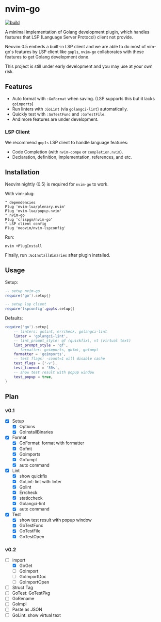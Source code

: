 # nvim-go

[![build](https://github.com/crispgm/nvim-go/actions/workflows/ci.yml/badge.svg)](https://github.com/crispgm/nvim-go/actions/workflows/ci.yml)

A minimal implementation of Golang development plugin,
which handles features that LSP (Language Server Protocol) client not provide.

Neovim 0.5 embeds a built-in LSP client and we are able to do most of vim-go's features by LSP client like `gopls`,
`nvim-go` collaborates with these features to get Golang development done.

This project is still under early development and you may use at your own risk.

## Features

- Auto format with `:GoFormat` when saving. (LSP supports this but it lacks `goimports`)
- Run linters with `:GoLint` (via `golangci-lint`) automatically.
- Quickly test with `:GoTestFunc` and `:GoTestFile`.
- And more features are under development.

### LSP Client

We recommend `gopls` LSP client to handle language features:
- Code Completion (with `nvim-compe` or `completion.nvim`).
- Declaration, definition, implementation, references, and etc.

## Installation

Neovim nightly (0.5) is required for `nvim-go` to work.

With vim-plug:
```viml
" dependencies
Plug 'nvim-lua/plenary.nvim'
Plug 'nvim-lua/popup.nvim'
" nvim-go
Plug 'crispgm/nvim-go'
" LSP client config
Plug 'neovim/nvim-lspconfig'
```

Run:
```shell
nvim +PlugInstall
```

Finally, run `:GoInstallBinaries` after plugin installed.

## Usage

Setup:
```lua
-- setup nvim-go
require('go').setup{}

-- setup lsp client
require'lspconfig'.gopls.setup{}
```

Defaults:
```lua
require('go').setup{
    -- linters: golint, errcheck, golangci-lint
    linter = 'golangci-lint',
    -- lint_prompt_style: qf (quickfix), vt (virtual text)
    lint_prompt_style = 'qf',
    -- formatter: goimports, gofmt, gofumpt
    formatter = 'goimports',
    -- test flags: -count=1 will disable cache
    test_flags = {'-v'},
    test_timeout = '30s',
    -- show test result with popup window
    test_popup = true,
}
```

## Plan

### v0.1

- [x] Setup
  - [x] Options
  - [x] GoInstallBinaries
- [x] Format
  - [x] GoFormat: format with formatter
  - [x] Gofmt
  - [x] Goimports
  - [x] Gofumpt
  - [x] auto command
- [x] Lint
  - [x] show quickfix
  - [x] GoLint: lint with linter
  - [x] Golint
  - [x] Errcheck
  - [x] staticcheck
  - [x] Golangci-lint
  - [x] auto command
- [x] Test
  - [x] show test result with popup window
  - [x] GoTestFunc
  - [x] GoTestFile
  - [x] GoTestOpen

### v0.2

- [ ] Import
  - [x] GoGet
  - [ ] GoImport
  - [ ] GoImportDoc
  - [ ] GoImportOpen
- [ ] Struct Tag
- [ ] GoTest: GoTestPkg
- [ ] GoRename
- [ ] GoImpl
- [ ] Paste as JSON
- [ ] GoLint: show virtual text
